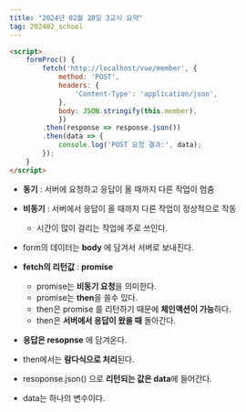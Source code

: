 ```yaml
---
title: "2024년 02월 28일 3교시 요약"
tag: 202402_school
---
```


```html
<script>
    formProc() {
        fetch('http://localhost/vue/member', {
            method: 'POST',
            headers: {
                'Content-Type': 'application/json',
            },
            body: JSON.stringify(this.member),
            })
        .then(response => response.json())
        .then(data => {
            console.log('POST 요청 결과:', data);
        });
    }
</script>        
```

- **동기** : 서버에 요청하고 응답이 올 때까지 다른 작업이 멈춤
- **비동기** : 서버에서 응답이 올 때까지 다른 작업이 정상적으로 작동
  - 시간이 많이 걸리는 작업에 주로 쓰인다.
- form의 데이터는 **body** 에 담겨서 서버로 보내진다.
- **fetch의 리턴값** : **promise**
  - promise는 **비동기 요청**을 의미한다.
  - promise는 **then**을 쓸수 있다.
  - then은 promise 를 리턴하기 때문에 **체인액션이 가능**하다.
  - then은 **서버에서 응답이 왔을 때** 돌아간다.

- **응답은 resopnse** 에 담겨온다.
- then에서는 **람다식으로 처리**된다.
- resoponse.json() 으로 **리턴되는 값은 data**에 들어간다.
- data는 하나의 변수이다.